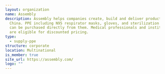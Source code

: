 ```yaml
---
layout: organization
name: Assembly
description: Assembly helps companies create, build and deliver products made in
  China. PPE including N95 respirator masks, gloves, and sterilization wipes,
  can be purchased directly from them. Medical professionals and institutions
  are eligible for discounted pricing.
type:
  - supply-ppe
structure: corporate
location: Multinational
is_member: true
site_url: https://assembly.com/
logo: ""
---
```

